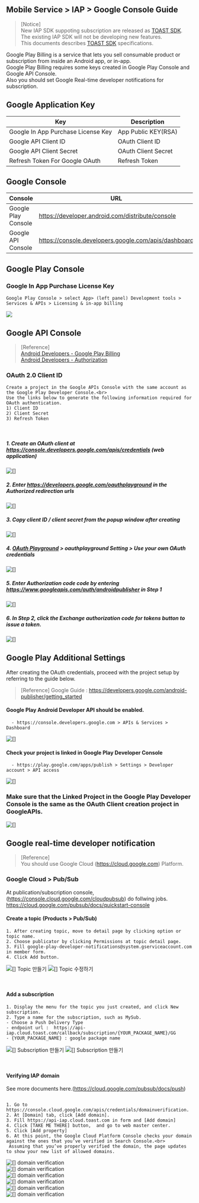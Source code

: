 ## Mobile Service > IAP > Google Console Guide

> [Notice]<br>
> New IAP SDK suppoting subscription are released as [TOAST SDK](http://docs.toast.com/ko/TOAST/ko/toast-sdk/overview/).<br>
> The existing IAP SDK will not be developing new features.<br>
> This documents describes [TOAST SDK](http://docs.toast.com/ko/TOAST/ko/toast-sdk/overview/) specifications.

Google Play Billing is a service that lets you sell consumable product or subscription from inside an Android app, or in-app.<br>
Google Play Billing requires some keys created in Google Play Console and Google API Console. <br>
Also you should set Google Real-time developer notifications for subscription.<br>





## Google Application Key

| Key | Description                                             |
| ---------------------------------- | ---------------------------------------------- |
| Google In App Purchase License Key | App Public KEY(RSA)       |
| Google API Client ID               | OAuth Client ID            |
| Google API Client Secret           | OAuth Client Secret        |
| Refresh Token For Google OAuth     | Refresh Token |


## Google Console
| Console        | URL                              |
| -------------- | ------------------------------- |
| Google Play Console | https://developer.android.com/distribute/console |
| Google API Console | https://console.developers.google.com/apis/dashboard |


## Google Play Console

### Google In App Purchase License Key
```
Google Play Console > select App> (left panel) Development tools > Services & APIs > Licensing & in-app billing
```
![](http://static.toastoven.net/prod_iap/iap_google_license_en.png)


## Google API Console

> [Reference]<br>
> [Android Developers - Google Play Billing](http://developer.android.com/google/play/billing/billing_admin.html) <br>
> [Android Developers - Authorization](https://developers.google.com/identity/protocols/OAuth2WebServer)


### OAuth 2.0 Client ID
```
Create a project in the Google APIs Console with the same account as the Google Play Developer Console.<br> 
Use the links below to generate the following information required for OAuth authentication.  
1) Client ID  
2) Client Secret  
3) Refresh Token  
```
<br>

##### 1. Create an OAuth client at https://console.developers.google.com/apis/credentials (web application)
![[]](http://static.toastoven.net/prod_iap/iap_google_credentials_en.png)


##### 2. Enter https://developers.google.com/oauthplayground in the Authorized redirection urls
![[]](http://static.toastoven.net/prod_iap/iap_google_Oauth_en.png)

##### 3. Copy client ID / client secret from the popup window after creating
![[]](http://static.toastoven.net/prod_iap/iap_google_Oauth_clientSecret_en.png)

##### 4. [OAuth Playground](https://developers.google.com/oauthplayground/) > oauthplayground Setting > Use your own OAuth credentials
![[]](http://static.toastoven.net/prod_iap/iap_g_03.png)


##### 5. Enter Authorization code code by entering https://www.googleapis.com/auth/androidpublisher in Step 1
![[]](http://static.toastoven.net/prod_iap/iap_g_04.png)


##### 6. In Step 2, click the Exchange authorization code for tokens button to issue a token.
![[]](http://static.toastoven.net/prod_iap/iap_g_05.png)



## Google Play Additional Settings

After creating the OAuth credentials, proceed with the project setup by referring to the guide below.

> [Reference]
> Google Guide : https://developers.google.com/android-publisher/getting_started

#### Google Play Android Developer API should be enabled.
```
  - https://console.developers.google.com > APIs & Services > Dashboard
```
![[]](http://static.toastoven.net/prod_iap/iap-console-google-console-1.png)
<br>

#### Check your project is linked in Google Play Developer Console
```
  - https://play.google.com/apps/publish > Settings > Developer account > API access
```
![[]](http://static.toastoven.net/prod_iap/iap-console-google-console-2.png)

### Make sure that the Linked Project in the Google Play Developer Console is the same as the OAuth Client creation project in GoogleAPIs.
![[]](http://static.toastoven.net/prod_iap/iap_google_linked_en.png)

## Google real-time developer notification 

> [Reference]<br>
> You should use Google Cloud (https://cloud.google.com) Platform. <br>




### Google Cloud > Pub/Sub

At publication/subscription console, (https://console.cloud.google.com/cloudpubsub) do follwing jobs.<br>
https://cloud.google.com/pubsub/docs/quickstart-console 

#### Create a topic (Products > Pub/Sub)

```
1. After creating topic, move to detail page by clicking option or topic name.
2. Choose publicator by clicking Permissions at topic detail page.
3. Fill google-play-developer-notifications@system.gserviceaccount.com in member form.
4. Click Add button.
```
![[] Topic 만들기](http://static.toastoven.net/prod_iap/iap_google_createTopic_en.png)
![[] Topic 수정하기](http://static.toastoven.net/prod_iap/iap_google_addMember_en.png)

<br>

#### Add a subscription
```
1. Display the menu for the topic you just created, and click New subscription.
2. Type a name for the subscription, such as MySub.
- Choose a Push Delivery Type
- endpoint url :  https://api-iap.cloud.toast.com/callback/subscription/{YOUR_PACKAGE_NAME}/GG
- {YOUR_PACKAGE_NAME} : google package name
```
![[] Subscription 만들기](http://static.toastoven.net/prod_iap/iap_google_new_subscirption_en.png)
![[] Subscription 만들기](http://static.toastoven.net/prod_iap/iap_google_create_subscription_en.png)

<br>

#### Verifying IAP domain

See more documents here.(https://cloud.google.com/pubsub/docs/push)

```

1. Go to https://console.cloud.google.com/apis/credentials/domainverification.
2. At [Domain] tab, click [Add domain].
3. Fill https://api-iap.cloud.toast.com in form and [Add domain]
4. Click [TAKE ME THERE] button,  and go to web master center.
5. Click [Add property]
6. At this point, the Google Cloud Platform Console checks your domain against the ones that you’ve verified in Search Console.<br>
 Assuming that you’ve properly verified the domain, the page updates to show your new list of allowed domains.

```
![[] domain verification](http://static.toastoven.net/prod_iap/iap-console-domain-verification_en_1.png)<br>
![[] domain verification](http://static.toastoven.net/prod_iap/iap_google_add_domain_en.png)<br>
![[] domain verification](http://static.toastoven.net/prod_iap/iap-console-domain-verification_en_3.png)<br>
![[] domain verification](http://static.toastoven.net/prod_iap/google_domain_auth.png)<br>
![[] domain verification](http://static.toastoven.net/prod_iap/iap-console-domain-verification_en_4.png)<br>
![[] domain verification](http://static.toastoven.net/prod_iap/iap-console-domain-verification_en_5.png)<br>



